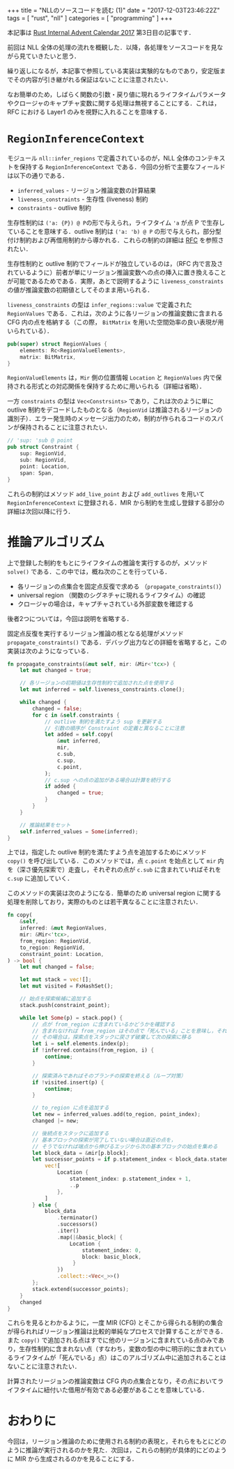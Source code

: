 +++
title = "NLLのソースコードを読む (1)"
date = "2017-12-03T23:46:22Z"
tags = [ "rust", "nll" ]
categories = [ "programming" ]
+++

本記事は [Rust Internal Advent Calendar 2017][adc] 第3日目の記事です．

[adc]: https://qiita.com/advent-calendar/2017/rust-internal

前回は NLL 全体の処理の流れを概観した．以降，各処理をソースコードを見ながら見ていきたいと思う．

<!-- more -->

繰り返しになるが，本記事で参照している実装は実験的なものであり，安定版までその内容が引き継がれる保証はないことに注意されたい．

なお簡単のため，しばらく関数の引数・戻り値に現れるライフタイムパラメータやクロージャのキャプチャ変数に関する処理は無視することにする．これは，RFC における Layer1 のみを視野に入れることを意味する．

# `RegionInferenceContext`
モジュール `nll::infer_regions` で定義されているのが，NLL 全体のコンテキストを保持する `RegionInferenceContext` である．今回の分析で主要なフィールドは以下の通りである．

* `inferred_values` - リージョン推論変数の計算結果
* `liveness_constraints` - 生存性 (liveness) 制約
* `constraints` - outlive 制約

生存性制約は `('a: {P}) @ P`の形で与えられ，ライフタイム `'a` が点 P で生存していることを意味する．outlive 制約は `('a: 'b) @ P` の形で与えられ，部分型付け制約および再借用制約から導かれる．これらの制約の詳細は [RFC] を参照されたい．

[RFC]: https://ubnt-intrepid.github.io/blog/rfc-2094-ja

生存性制約と outlive 制約でフィールドが独立しているのは，（RFC 内で言及されているように）前者が単にリージョン推論変数への点の挿入に置き換えることが可能であるためである．実際，あとで説明するように `liveness_constraints` の値が推論変数の初期値としてそのまま用いられる．

`liveness_constraints` の型は `infer_regions::value` で定義された `RegionValues` である．これは，次のように各リージョンの推論変数に含まれる CFG 内の点を格納する（この際， `BitMatrix` を用いた空間効率の良い表現が用いられている）．

```rust
pub(super) struct RegionValues {
    elements: Rc<RegionValueElements>,
    matrix: BitMatrix,
}
```

`RegionValueElements` は，`Mir` 側の位置情報 `Location` と `RegionValues` 内で保持される形式との対応関係を保持するために用いられる（詳細は省略）．

一方 `constraints` の型は `Vec<Constrsints>` であり，これは次のように単に outlive 制約をデコードしたものとなる（`RegionVid` は推論されるリージョンの識別子）．エラー発生時のメッセージ出力のため，制約が作られるコードのスパンが保持されることに注意されたい．

```rust
// 'sup: 'sub @ point
pub struct Constraint {
    sup: RegionVid,
    sub: RegionVid,
    point: Location,
    span: Span,
}
```

これらの制約はメソッド `add_live_point` および `add_outlives` を用いて `RegionInferenceContext` に登録される．MIR から制約を生成し登録する部分の詳細は次回以降に行う．

# 推論アルゴリズム
上で登録した制約をもとにライフタイムの推論を実行するのが，メソッド `solve()` である．この中では，概ね次のことを行っている．

* 各リージョンの点集合を固定点反復で求める （`propagate_constraints()`）
* universal region （関数のシグネチャに現れるライフタイム）の確認
* クロージャの場合は，キャプチャされている外部変数を確認する

後者2つについては，今回は説明を省略する．

固定点反復を実行するリージョン推論の核となる処理がメソッド  `propagate_constraints()` である．デバッグ出力などの詳細を省略すると，この実装は次のようになっている．

```rust
fn propagate_constraints(&mut self, mir: &Mir<'tcx>) {
    let mut changed = true;

    // 各リージョンの初期値は生存性制約で追加された点を使用する
    let mut inferred = self.liveness_constraints.clone();

    while changed {
        changed = false;
        for c in &self.constraints {
            // outlive 制約を満たすよう sup を更新する
            // 引数の順序が Constraint の定義と異なることに注意
            let added = self.copy(
                &mut inferred,
                mir,
                c.sub,
                c.sup,
                c.point,
            );
            // c.sup への点の追加がある場合は計算を続行する
            if added {
                changed = true;
            }
        }
    }

    // 推論結果をセット
    self.inferred_values = Some(inferred);
}
```

上では，指定した outlive 制約を満たすよう点を追加するためにメソッド `copy()` を呼び出している．このメソッドでは，点 `c.point` を始点として `mir` 内を（深さ優先探索で）走査し，それぞれの点が `c.sub` に含まれていればそれを `c.sup` に追加していく．

このメソッドの実装は次のようになる．簡単のため universal region に関する処理を削除しており，実際のものとは若干異なることに注意されたい．

```rust
fn copy(
    &self,
    inferred: &mut RegionValues,
    mir: &Mir<'tcx>,
    from_region: RegionVid,
    to_region: RegionVid,
    constraint_point: Location,
) -> bool {
    let mut changed = false;

    let mut stack = vec![];
    let mut visited = FxHashSet();

    // 始点を探索候補に追加する
    stack.push(constraint_point);

    while let Some(p) = stack.pop() {
        // 点が from_region に含まれているかどうかを確認する
        // 含まれなければ from_region はその点で「死んでいる」ことを意味し，それ以降のフローを見る必要はない
        // その場合は，探索点をスタックに戻さず破棄して次の探索に移る
        let i = self.elements.index(p);
        if !inferred.contains(from_region, i) {
            continue;
        }

        // 探索済みであればそのブランチの探索を終える（ループ対策）
        if !visited.insert(p) {
            continue;
        }

        // to_region に点を追加する
        let new = inferred_values.add(to_region, point_index);
        changed |= new;

        // 後続点をスタックに追加する
        // 基本ブロックの探索が完了していない場合は直近の点を，
        // そうでなければ端点から伸びるエッジから次の基本ブロックの始点を集める
        let block_data = &mir[p.block];
        let successor_points = if p.statement_index < block_data.statements.len() {
            vec![
                Location {
                    statement_index: p.statement_index + 1,
                    ..p
                },
            ]
        } else {
            block_data
                .terminator()
                .successors()
                .iter()
                .map(|&basic_block| {
                    Location {
                        statement_index: 0,
                        block: basic_block,
                     }
                })
                .collect::<Vec<_>>()
        };
        stack.extend(successor_points);
    }
    changed
}
```

これらを見るとわかるように，一度 MIR (CFG) とそこから得られる制約の集合が得られればリージョン推論は比較的単純なプロセスで計算することができる．また `copy()` で追加される点はすでに他のリージョンに含まれている点のみであり，生存性制約に含まれない点（すなわち，変数の型の中に明示的に含まれているライフタイムが「死んでいる」点）はこのアルゴリズム中に追加されることはないことに注意されたい．

計算されたリージョンの推論変数は CFG 内の点集合となり，その点においてライフタイムに紐付いた借用が有効である必要があることを意味している．

# おわりに
今回は，リージョン推論のために使用される制約の表現と，それらをもとにどのように推論が実行されるのかを見た．次回は，これらの制約が具体的にどのように MIR から生成されるのかを見ることにする．
